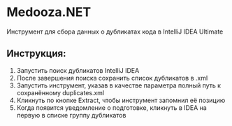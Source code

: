 # Medooza.NET
Инструмент для сбора данных о дубликатах кода в IntelliJ IDEA Ultimate

## Инструкция: 
1) Запустить поиск дубликатов IntelliJ IDEA
2) После завершения поиска сохранить список дубликатов в .xml
3) Запустить инструмент, указав в качестве параметра полный путь к сохранённому duplicates.xml
3) Кликнуть по кнопке Extract, чтобы инструмент запомнил её позицию
4) Когда появится уведомление о подготовке, кликнуть в IDEA на первую в списке группу дубликатов

